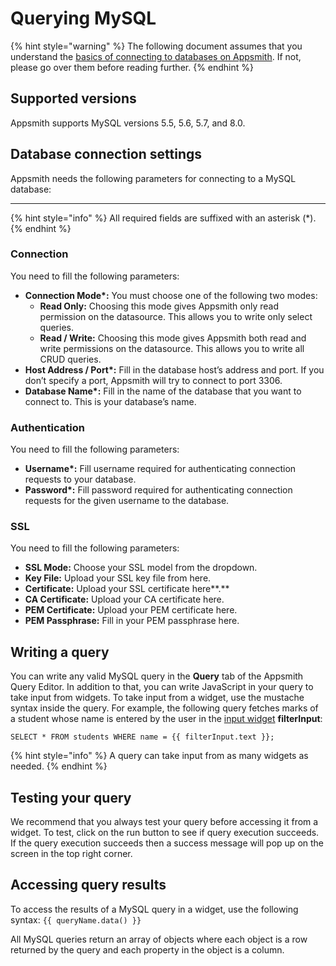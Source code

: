# Querying MySQL

{% hint style="warning" %}
The following document assumes that you understand the [basics of connecting to databases on Appsmith](./). If not, please go over them before reading further. 
{% endhint %}

## **Supported versions**

Appsmith supports MySQL versions 5.5, 5.6, 5.7, and 8.0.

## Database connection settings 

Appsmith needs the following parameters for connecting to a MySQL database:  
****

{% hint style="info" %}
All required fields are suffixed with an asterisk \(\*\).
{% endhint %}

### **Connection**

You need to fill the following parameters:

* **Connection Mode\*:** You must choose one of the following two modes:
  * **Read Only:** Choosing this mode gives Appsmith only read permission on the datasource. This allows you to write only select queries. 
  * **Read / Write:** Choosing this mode gives Appsmith both read and write permissions on the datasource. This allows you to write all CRUD queries.
* **Host Address / Port\*:** Fill in the database host’s address and port. If you don’t specify a port, Appsmith will try to connect to port 3306.
* **Database Name\*:** Fill in the name of the database that you want to connect to. This is your database’s name.

### **Authentication**

You need to fill the following parameters:

* **Username\*:** Fill username required for authenticating connection requests to your database.
* **Password\*:** Fill password required for authenticating connection requests for the given username to the database. 

### **SSL** 

You need to fill the following parameters:

* **SSL Mode:** Choose your SSL model from the dropdown. 
* **Key File:** Upload your SSL key file from here.
* **Certificate:** Upload your SSL certificate here**.**
* **CA Certificate:** Upload your CA certificate here.
* **PEM Certificate:** Upload your PEM certificate here.
* **PEM Passphrase:** Fill in your PEM passphrase here.

## Writing a query

You can write any valid MySQL query in the **Query** tab of the Appsmith Query Editor. In addition to that, you can write JavaScript in your query to take input from widgets. To take input from a widget, use the mustache syntax inside the query. For example, the following query fetches marks of a student whose name is entered by the user in the [input widget](../../widget-reference/input.md) **filterInput**:

`SELECT * FROM students WHERE name = {{ filterInput.text }};`

{% hint style="info" %}
A query can take input from as many widgets as needed.
{% endhint %}

## **Testing your query**

We recommend that you always test your query before accessing it from a widget. To test, click on the run button to see if query execution succeeds. If the query execution succeeds then a success message will pop up on the screen in the top right corner.

## **Accessing query results**

To access the results of a MySQL query in a widget, use the following syntax: `{{ queryName.data() }}`

All MySQL queries return an array of objects where each object is a row returned by the query and each property in the object is a column.

